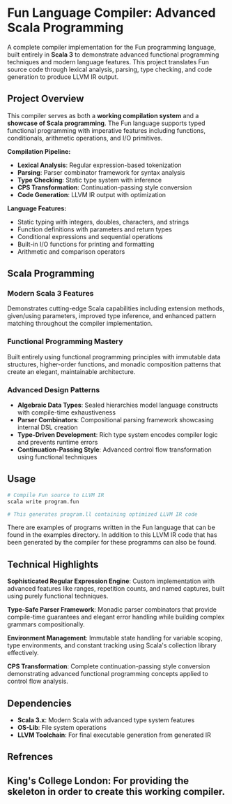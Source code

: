 # Fun Language Compiler: Advanced Scala Programming

A complete compiler implementation for the Fun programming language, built entirely in **Scala 3** to demonstrate advanced functional programming techniques and modern language features. This project translates Fun source code through lexical analysis, parsing, type checking, and code generation to produce LLVM IR output.

## Project Overview

This compiler serves as both a **working compilation system** and a **showcase of Scala programming**. The Fun language supports typed functional programming with imperative features including functions, conditionals, arithmetic operations, and I/O primitives.

**Compilation Pipeline:**
- **Lexical Analysis**: Regular expression-based tokenization
- **Parsing**: Parser combinator framework for syntax analysis
- **Type Checking**: Static type system with inference
- **CPS Transformation**: Continuation-passing style conversion
- **Code Generation**: LLVM IR output with optimization

**Language Features:**
- Static typing with integers, doubles, characters, and strings
- Function definitions with parameters and return types
- Conditional expressions and sequential operations
- Built-in I/O functions for printing and formatting
- Arithmetic and comparison operators

## Scala Programming

### **Modern Scala 3 Features**
Demonstrates cutting-edge Scala capabilities including extension methods, given/using parameters, improved type inference, and enhanced pattern matching throughout the compiler implementation.

### **Functional Programming Mastery**
Built entirely using functional programming principles with immutable data structures, higher-order functions, and monadic composition patterns that create an elegant, maintainable architecture.

### **Advanced Design Patterns**
- **Algebraic Data Types**: Sealed hierarchies model language constructs with compile-time exhaustiveness
- **Parser Combinators**: Compositional parsing framework showcasing internal DSL creation
- **Type-Driven Development**: Rich type system encodes compiler logic and prevents runtime errors
- **Continuation-Passing Style**: Advanced control flow transformation using functional techniques

## Usage

```bash
# Compile Fun source to LLVM IR
scala write program.fun

# This generates program.ll containing optimized LLVM IR code
```

There are examples of programs written in the Fun language that can be found in the examples directory. In addition to this LLVM IR code that has been generated by the compiler for these programms can also be found.

## Technical Highlights

**Sophisticated Regular Expression Engine**: Custom implementation with advanced features like ranges, repetition counts, and named captures, built using purely functional techniques.

**Type-Safe Parser Framework**: Monadic parser combinators that provide compile-time guarantees and elegant error handling while building complex grammars compositionally.

**Environment Management**: Immutable state handling for variable scoping, type environments, and constant tracking using Scala's collection library effectively.

**CPS Transformation**: Complete continuation-passing style conversion demonstrating advanced functional programming concepts applied to control flow analysis.

## Dependencies

- **Scala 3.x**: Modern Scala with advanced type system features
- **OS-Lib**: File system operations
- **LLVM Toolchain**: For final executable generation from generated IR

## Refrences

**King's College London**: For providing the skeleton in order to create this working compiler.
---
